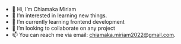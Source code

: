 - 👋 Hi, I’m Chiamaka Miriam 
- 👀 I’m interested in learning new things.
- 🌱 I’m currently learning frontend development 
- 💞️ I’m looking to collaborate on any project 
- 📫 You can reach me via email: chiamaka.miriam2022@gmail.com.

<!---
Miriamchy/Miriamchy is a ✨ special ✨ repository because its `README.md` (this file) appears on your GitHub profile.
You can click the Preview link to take a look at your changes.
--->
